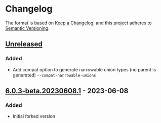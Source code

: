 # Changelog

The format is based on [Keep a Changelog](https://keepachangelog.com/en/1.0.0/),
and this project adheres to [Semantic Versioning](https://semver.org/spec/v2.0.0.html).

## [Unreleased]

### Added

- Add compat option to generate narrowable union types (no parent is generated) `--compat-narrowable-unions`

## [6.0.3-beta.20230608.1] - 2023-06-08

### Added

- Initial forked version

[Unreleased]: https://github.com/dolly22/autorest.typescript.compat/compare/v6.0.3-beta.20230608.1...HEAD
[6.0.3-beta.20230608.1]: https://github.com/dolly22/autorest.typescript.compat/compare/63e07b0fdc6614be5c721f07d68d515a3ccab0ff...v6.0.3-beta.20230608.1
